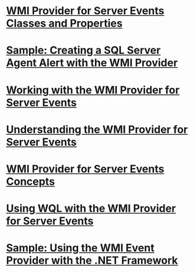 # [WMI Provider for Server Events Classes and Properties](wmi-provider-for-server-events-classes-and-properties.md)
# [Sample: Creating a SQL Server Agent Alert with the WMI Provider](sample-creating-a-sql-server-agent-alert-with-the-wmi-provider.md)
# [Working with the WMI Provider for Server Events](working-with-the-wmi-provider-for-server-events.md)
# [Understanding the WMI Provider for Server Events](understanding-the-wmi-provider-for-server-events.md)
# [WMI Provider for Server Events Concepts](wmi-provider-for-server-events-concepts.md)
# [Using WQL with the WMI Provider for Server Events](using-wql-with-the-wmi-provider-for-server-events.md)
# [Sample: Using the WMI Event Provider with the .NET Framework](sample-using-the-wmi-event-provider-with-the-.net-framework.md)
